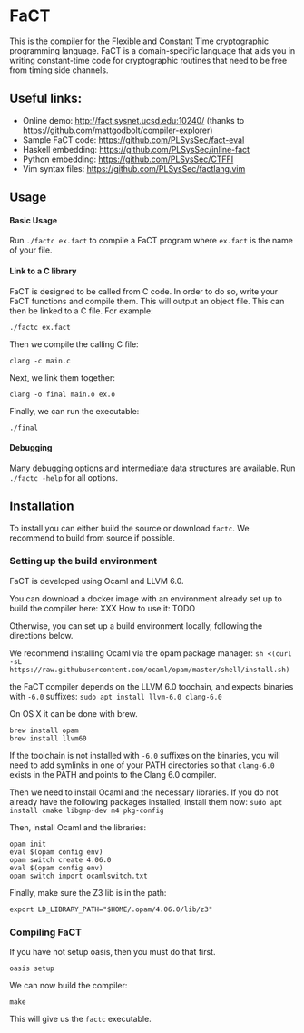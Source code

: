 
# FaCT

This is the compiler for the Flexible and Constant Time cryptographic programming language.
FaCT is a domain-specific language that aids you in writing constant-time code for cryptographic routines
that need to be free from timing side channels.

## Useful links:

- Online demo: http://fact.sysnet.ucsd.edu:10240/ (thanks to https://github.com/mattgodbolt/compiler-explorer)
- Sample FaCT code: https://github.com/PLSysSec/fact-eval
- Haskell embedding: https://github.com/PLSysSec/inline-fact
- Python embedding: https://github.com/PLSysSec/CTFFI
- Vim syntax files: https://github.com/PLSysSec/factlang.vim

## Usage

#### Basic Usage

Run ```./factc ex.fact``` to compile a FaCT program where ```ex.fact``` is the name of your file.

#### Link to a C library

FaCT is designed to be called from C code. In order to do so, write your FaCT functions and compile them. This will output an object file. This can then be linked to a C file. For example:

```./factc ex.fact```

Then we compile the calling C file:

```
clang -c main.c
```

Next, we link them together:

```clang -o final main.o ex.o```

Finally, we can run the executable:

```./final```

#### Debugging

Many debugging options and intermediate data structures are available. Run ```./factc -help``` for all options.

## Installation

To install you can either build the source or download ```factc```. We recommend to build from source if possible.

### Setting up the build environment

FaCT is developed using Ocaml and LLVM 6.0.

You can download a docker image with an environment already set up to build the compiler here: XXX
How to use it: TODO

Otherwise, you can set up a build environment locally, following the directions below.

We recommend installing Ocaml via the opam package manager:
```sh <(curl -sL https://raw.githubusercontent.com/ocaml/opam/master/shell/install.sh)```

the FaCT compiler depends on the LLVM 6.0 toochain,
and expects binaries with `-6.0` suffixes:
```sudo apt install llvm-6.0 clang-6.0```

On OS X it can be done with brew.

```
brew install opam
brew install llvm60
```

If the toolchain is not installed with `-6.0` suffixes on the binaries,
you will need to add symlinks in one of your PATH directories so
that `clang-6.0` exists in the PATH and points to the Clang 6.0 compiler.

Then we need to install Ocaml and the necessary libraries.
If you do not already have the following packages installed, install them now:
```sudo apt install cmake libgmp-dev m4 pkg-config```

Then, install Ocaml and the libraries:

```
opam init
eval $(opam config env)
opam switch create 4.06.0
eval $(opam config env)
opam switch import ocamlswitch.txt
```

Finally, make sure the Z3 lib is in the path:

```export LD_LIBRARY_PATH="$HOME/.opam/4.06.0/lib/z3"```

### Compiling FaCT

If you have not setup oasis, then you must do that first.

```oasis setup```

We can now build the compiler:

```make```

This will give us the ```factc``` executable.
